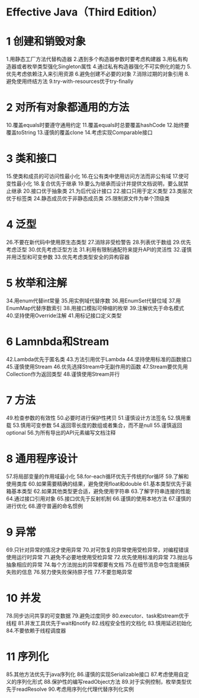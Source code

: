 # Effective Java（Third Edition）


# 1 创建和销毁对象
1.用静态工厂方法代替构造器
2.遇到多个构造器参数时要考虑构建器
3.用私有构造器或者枚举类型强化Singleton属性
4.通过私有构造器强化不可实例化的能力
5.优先考虑依赖注入来引用资源
6.避免创建不必要的对象
7.消除过期的对象引用
8.避免使用终结方法
9.try-with-resources优于try-finally

# 2 对所有对象都通用的方法
10.覆盖equals时要遵守通用约定
11.覆盖equals时总要覆盖hashCode
12.始终要覆盖toString
13.谨慎的覆盖clone
14.考虑实现Comparable接口
# 3 类和接口
15.使类和成员的可访问性最小化
16.在公有类中使用访问方法而非公有域
17.使可变性最小化
18.复合优先于继承
19.要么为继承而设计并提供文档说明，要么就禁止继承
20.接口优于抽象类
21.为后代设计接口
22.接口只用于定义类型
23.类层次优于标签类
24.静态成员优于非静态成员类
25.限制源文件为单个顶级类
# 4 泛型
26.不要在新代码中使用原生态类型
27.消除非受检警告
28.列表优于数组
29.优先考虑泛型
30.优先考虑泛型方法
31.利用有限制通配符来提升API的灵活性
32.谨慎并用泛型和可变参数
​33.优先考虑类型安全的异构容器
# 5 枚举和注解
34.用enum代替int常量
35.用实例域代替序数
36.用EnumSet代替位域
37.用EnumMap代替序数索引
38.用接口模拟可伸缩的枚举
39.注解优先于命名模式
40.坚持使用Override注解
41.用标记接口定义类型
# 6 Lamnbda和Stream
42.Lambda优先于匿名类
43.方法引用优于Lambda
44.坚持使用标准的函数接口
45.谨慎使用Stream
46.优先选择Stream中无副作用的函数
47.Stream要优先用Collection作为返回类型
48.谨慎使用Stream并行
# 7 方法
49.检查参数的有效性
50.必要时进行保护性拷贝
51.谨慎设计方法签名
52.慎用重载
53.慎用可变参数
54.返回零长度的数组或者集合，而不是null
55.谨慎返回optional
56.为所有导出的API元素编写文档注释
# 8 通用程序设计
57.将局部变量的作用域最小化
58.for-each循环优先于传统的for循环
59.了解和使用类库
60.如果需要精确的结果，避免使用float和double
61.基本类型优先于装箱基本类型
62.如果其他类型更合适，避免使用字符串
63.了解字符串连接的性能
64.通过接口引用对象
65.接口优先于反射机制
66.谨慎的使用本地方法
67.谨慎的进行优化
68.遵守普遍的命名惯例
# 9 异常
69.只针对异常的情况才使用异常
70.对可恢复的异常使用受检异常，对编程错误使用运行时异常
71.避免不必要地使用受检异常
72.优先使用标准的异常
73.抛出与抽象相应的异常
74.每个方法抛出的异常都要有文档
75.在细节消息中包含能捕获失败的信息
76.努力使失败保持原子性
77.不要忽略异常
# 10 并发
78.同步访问共享的可变数据
79.避免过度同步
80.executor、task和stream优于线程
81.并发工具优先于wait和notify
82.线程安全性的文档化
83.慎用延迟初始化
84.不要依赖于线程调度器
# 11 序列化
85.其他方法优先于java序列化
86.谨慎的实现Serializable接口
87.考虑使用自定义的序列化形式
88.保护性的编写readObject方法
89.对于实例控制，枚举类型优先于readResolve
90.考虑用序列化代理代替序列化实例